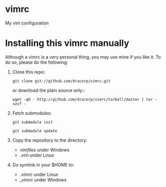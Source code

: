vimrc
=====

My vim configuration

Installing this vimrc manually
==============================
Although a vimrc is a very personal thing, you may use mine if you
like it.  To do so, please do the following:

1. Clone this repo:

    `git clone git://github.com/dracorp/vimrc.git`

    or download the plain source only::

   	`wget -qO - http://github.com/dracorp/vimrc/tarball/master | tar -xzvf -`

2. Fetch submodules:

   	`git submodule init`

    `git submodule update`

3. Copy the repository to the directory:
    * *vimfiles* under Windows
    * *.vim* under Linux

4. Do symlink in your $HOME to:
    * *.vimrc* under Linux
    * *_vimrc* under Windows
